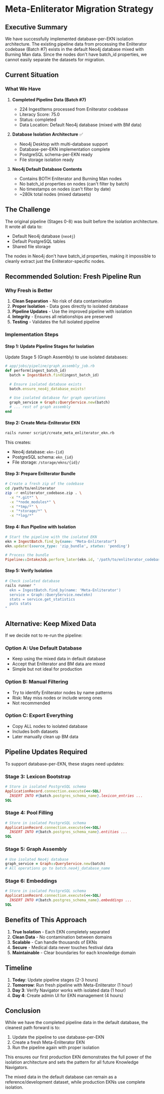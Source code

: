 # Meta-Enliterator Migration Strategy

## Executive Summary

We have successfully implemented database-per-EKN isolation architecture. The existing pipeline data from processing the Enliterator codebase (Batch #7) exists in the default Neo4j database mixed with Burning Man data. Since the nodes don't have batch_id properties, we cannot easily separate the datasets for migration.

## Current Situation

### What We Have

1. **Completed Pipeline Data (Batch #7)**
   - 224 IngestItems processed from Enliterator codebase
   - Literacy Score: 75.0
   - Status: completed
   - Data Location: Default Neo4j database (mixed with BM data)

2. **Database Isolation Architecture** ✅
   - Neo4j Desktop with multi-database support
   - Database-per-EKN implementation complete
   - PostgreSQL schema-per-EKN ready
   - File storage isolation ready

3. **Neo4j Default Database Contents**
   - Contains BOTH Enliterator and Burning Man nodes
   - No batch_id properties on nodes (can't filter by batch)
   - No timestamps on nodes (can't filter by date)
   - ~280k total nodes (mixed datasets)

## The Challenge

The original pipeline (Stages 0-8) was built before the isolation architecture. It wrote all data to:
- Default Neo4j database (`neo4j`)
- Default PostgreSQL tables
- Shared file storage

The nodes in Neo4j don't have batch_id properties, making it impossible to cleanly extract just the Enliterator-specific nodes.

## Recommended Solution: Fresh Pipeline Run

### Why Fresh is Better

1. **Clean Separation** - No risk of data contamination
2. **Proper Isolation** - Data goes directly to isolated database
3. **Pipeline Updates** - Use the improved pipeline with isolation
4. **Integrity** - Ensures all relationships are preserved
5. **Testing** - Validates the full isolated pipeline

### Implementation Steps

#### Step 1: Update Pipeline Stages for Isolation

Update Stage 5 (Graph Assembly) to use isolated databases:

```ruby
# app/jobs/pipeline/graph_assembly_job.rb
def perform(ingest_batch_id)
  batch = IngestBatch.find(ingest_batch_id)
  
  # Ensure isolated database exists
  batch.ensure_neo4j_database_exists!
  
  # Use isolated database for graph operations
  graph_service = Graph::QueryService.new(batch)
  # ... rest of graph assembly
end
```

#### Step 2: Create Meta-Enliterator EKN

```bash
rails runner script/create_meta_enliterator_ekn.rb
```

This creates:
- Neo4j database: `ekn-{id}`
- PostgreSQL schema: `ekn_{id}`
- File storage: `/storage/ekns/{id}/`

#### Step 3: Prepare Enliterator Bundle

```bash
# Create a fresh zip of the codebase
cd /path/to/enliterator
zip -r enliterator_codebase.zip . \
  -x "*.git*" \
  -x "*node_modules*" \
  -x "*tmp/*" \
  -x "*storage/*" \
  -x "*log/*"
```

#### Step 4: Run Pipeline with Isolation

```ruby
# Start the pipeline with the isolated EKN
ekn = IngestBatch.find_by(name: "Meta-Enliterator")
ekn.update!(source_type: 'zip_bundle', status: 'pending')

# Process the bundle
Pipeline::IntakeJob.perform_later(ekn.id, '/path/to/enliterator_codebase.zip')
```

#### Step 5: Verify Isolation

```bash
# Check isolated database
rails runner "
  ekn = IngestBatch.find_by(name: 'Meta-Enliterator')
  service = Graph::QueryService.new(ekn)
  stats = service.get_statistics
  puts stats
"
```

## Alternative: Keep Mixed Data

If we decide not to re-run the pipeline:

### Option A: Use Default Database
- Keep using the mixed data in default database
- Accept that Enliterator and BM data are mixed
- Simple but not ideal for production

### Option B: Manual Filtering
- Try to identify Enliterator nodes by name patterns
- Risk: May miss nodes or include wrong ones
- Not recommended

### Option C: Export Everything
- Copy ALL nodes to isolated database
- Includes both datasets
- Later manually clean up BM data

## Pipeline Updates Required

To support database-per-EKN, these stages need updates:

### Stage 3: Lexicon Bootstrap
```ruby
# Store in isolated PostgreSQL schema
ApplicationRecord.connection.execute(<<-SQL)
  INSERT INTO #{batch.postgres_schema_name}.lexicon_entries ...
SQL
```

### Stage 4: Pool Filling
```ruby
# Store in isolated PostgreSQL schema
ApplicationRecord.connection.execute(<<-SQL)
  INSERT INTO #{batch.postgres_schema_name}.entities ...
SQL
```

### Stage 5: Graph Assembly
```ruby
# Use isolated Neo4j database
graph_service = Graph::QueryService.new(batch)
# All operations go to batch.neo4j_database_name
```

### Stage 6: Embeddings
```ruby
# Store in isolated PostgreSQL schema
ApplicationRecord.connection.execute(<<-SQL)
  INSERT INTO #{batch.postgres_schema_name}.embeddings ...
SQL
```

## Benefits of This Approach

1. **True Isolation** - Each EKN completely separated
2. **Clean Data** - No contamination between domains
3. **Scalable** - Can handle thousands of EKNs
4. **Secure** - Medical data never touches festival data
5. **Maintainable** - Clear boundaries for each knowledge domain

## Timeline

1. **Today**: Update pipeline stages (2-3 hours)
2. **Tomorrow**: Run fresh pipeline with Meta-Enliterator (1 hour)
3. **Day 3**: Verify Navigator works with isolated data (1 hour)
4. **Day 4**: Create admin UI for EKN management (4 hours)

## Conclusion

While we have the completed pipeline data in the default database, the cleanest path forward is to:

1. Update the pipeline to use database-per-EKN
2. Create a fresh Meta-Enliterator EKN
3. Run the pipeline again with proper isolation

This ensures our first production EKN demonstrates the full power of the isolation architecture and sets the pattern for all future Knowledge Navigators.

The mixed data in the default database can remain as a reference/development dataset, while production EKNs use complete isolation.